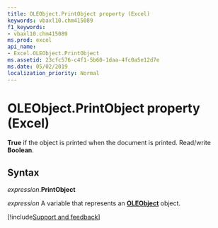 ```yaml
---
title: OLEObject.PrintObject property (Excel)
keywords: vbaxl10.chm415089
f1_keywords:
- vbaxl10.chm415089
ms.prod: excel
api_name:
- Excel.OLEObject.PrintObject
ms.assetid: 23cfc576-c4f1-5b60-1daa-4fc0a5e12d7e
ms.date: 05/02/2019
localization_priority: Normal
---
```



# OLEObject.PrintObject property (Excel)

**True** if the object is printed when the document is printed. Read/write **Boolean**.


## Syntax

_expression_.**PrintObject**

_expression_ A variable that represents an **[OLEObject](Excel.OLEObject.md)** object.




[!include[Support and feedback](~/includes/feedback-boilerplate.md)]